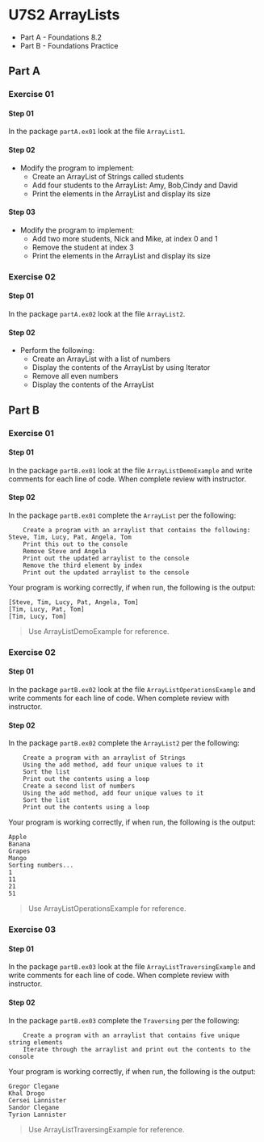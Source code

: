 # U7S2 ArrayLists

* Part A - Foundations 8.2
* Part B - Foundations Practice

## Part A

### Exercise 01

#### Step 01

In the package `partA.ex01` look at the file `ArrayList1`.

#### Step 02

* Modify the program to implement:
  * Create an ArrayList of Strings called students
  * Add four students to the ArrayList: Amy, Bob,Cindy and David
  * Print the elements in the ArrayList and display its size

#### Step 03

* Modify the program to implement:
  * Add two more students, Nick and Mike, at index 0 and 1
  * Remove the student at index 3
  * Print the elements in the ArrayList and display its size

### Exercise 02

#### Step 01

In the package `partA.ex02` look at the file `ArrayList2`.

#### Step 02

* Perform the following:
  * Create an ArrayList with a list of numbers
  * Display the contents of the ArrayList by using Iterator
  * Remove all even numbers
  * Display the contents of the ArrayList

## Part B

### Exercise 01

#### Step 01

In the package `partB.ex01` look at the file `ArrayListDemoExample` and write comments for each line of code. When complete review with instructor.

#### Step 02

In the package `partB.ex01` complete the `ArrayList` per the following:

        Create a program with an arraylist that contains the following: Steve, Tim, Lucy, Pat, Angela, Tom
        Print this out to the console
        Remove Steve and Angela
        Print out the updated arraylist to the console
        Remove the third element by index
        Print out the updated arraylist to the console

Your program is working correctly, if when run, the following is the output:
```
[Steve, Tim, Lucy, Pat, Angela, Tom]
[Tim, Lucy, Pat, Tom]
[Tim, Lucy, Tom]
```

> Use ArrayListDemoExample for reference.


### Exercise 02

#### Step 01

In the package `partB.ex02` look at the file `ArrayListOperationsExample` and write comments for each line of code. When complete review with instructor.

#### Step 02

In the package `partB.ex02` complete the `ArrayList2` per the following:

        Create a program with an arraylist of Strings
        Using the add method, add four unique values to it
        Sort the list
        Print out the contents using a loop
        Create a second list of numbers
        Using the add method, add four unique values to it
        Sort the list
        Print out the contents using a loop

Your program is working correctly, if when run, the following is the output:
```
Apple
Banana
Grapes
Mango
Sorting numbers...
1
11
21
51
```

> Use ArrayListOperationsExample for reference.


### Exercise 03

#### Step 01

In the package `partB.ex03` look at the file `ArrayListTraversingExample` and write comments for each line of code. When complete review with instructor.

#### Step 02

In the package `partB.ex03` complete the `Traversing` per the following:

        Create a program with an arraylist that contains five unique string elements
        Iterate through the arraylist and print out the contents to the console

Your program is working correctly, if when run, the following is the output:
```
Gregor Clegane
Khal Drogo
Cersei Lannister
Sandor Clegane
Tyrion Lannister
```

> Use ArrayListTraversingExample for reference.